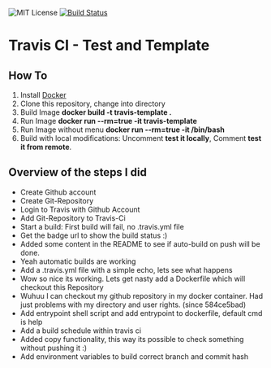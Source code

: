 ![MIT License](https://img.shields.io/github/license/mashape/apistatus.svg)
[![Build Status](https://travis-ci.org/AHeimberger/Travis-CI-Test-And-Template.svg?branch=master)](https://travis-ci.org/AHeimberger/Travis-CI-Test-And-Template)

# Travis CI - Test and Template


## How To
1. Install [Docker](https://www.docker.com/)
2. Clone this repository, change into directory
3. Build Image **docker build -t travis-template .**
4. Run Image **docker run --rm=true -it travis-template**
5. Run Image without menu **docker run --rm=true -it /bin/bash**
6. Build with local modifications: Uncomment **test it locally**, Comment **test it from remote**.


## Overview of the steps I did
- Create Github account
- Create Git-Repository
- Login to Travis with Github Account
- Add Git-Repository to Travis-Ci
- Start a build: First build will fail, no .travis.yml file
- Get the badge url to show the build status :)
- Added some content in the README to see if auto-build on push will be done.
- Yeah automatic builds are working
- Add a .travis.yml file with a simple echo, lets see what happens
- Wow so nice its working. Lets get nasty add a Dockerfile which will checkout this Repository
- Wuhuu I can checkout my github repository in my docker container. Had just problems with my directory and user rights. (since 584ce5bad)
- Add entrypoint shell script and add entrypoint to dockerfile, default cmd is help
- Add a build schedule within travis ci
- Added copy functionality, this way its possible to check something without pushing it :)
- Add environment variables to build correct branch and commit hash
